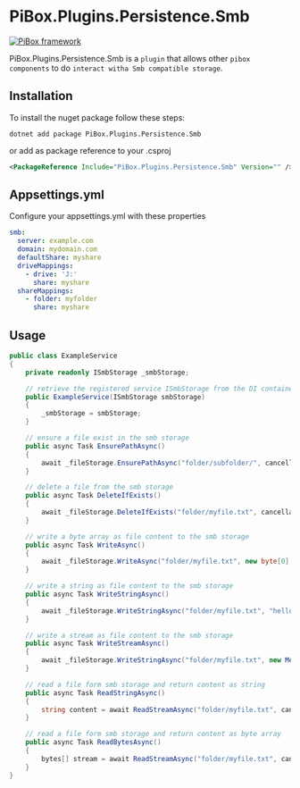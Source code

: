 # PiBox.Plugins.Persistence.Smb

[![PiBox framework](https://img.shields.io/badge/powered_by-PiBox-%23000?style=flat-square)](https://github.com/sia-digital/pibox/tree/main#readme)

PiBox.Plugins.Persistence.Smb is a `plugin` that allows other `pibox components` to do `interact witha Smb compatible storage`.

## Installation

To install the nuget package follow these steps:

```shell
dotnet add package PiBox.Plugins.Persistence.Smb
```
or add as package reference to your .csproj

```xml
<PackageReference Include="PiBox.Plugins.Persistence.Smb" Version="" />
```

## Appsettings.yml

Configure your appsettings.yml with these properties

```yaml
smb:
  server: example.com
  domain: mydomain.com
  defaultShare: myshare
  driveMappings:
    - drive: 'J:'
      share: myshare
  shareMappings:
    - folder: myfolder
      share: myshare
```

## Usage

```csharp
public class ExampleService
{
    private readonly ISmbStorage _smbStorage;

    // retrieve the registered service ISmbStorage from the DI container via depentency injection
    public ExampleService(ISmbStorage smbStorage)
    {
        _smbStorage = smbStorage;
    }

    // ensure a file exist in the smb storage
    public async Task EnsurePathAsync()
    {
        await _fileStorage.EnsurePathAsync("folder/subfolder/", cancellationToken);
    }

    // delete a file from the smb storage
    public async Task DeleteIfExists()
    {
        await _fileStorage.DeleteIfExists("folder/myfile.txt", cancellationToken);
    }

    // write a byte array as file content to the smb storage
    public async Task WriteAsync()
    {
        await _fileStorage.WriteAsync("folder/myfile.txt", new byte[0], cancellationToken);
    }

    // write a string as file content to the smb storage
    public async Task WriteStringAsync()
    {
        await _fileStorage.WriteStringAsync("folder/myfile.txt", "hello world", cancellationToken);
    }

    // write a stream as file content to the smb storage
    public async Task WriteStreamAsync()
    {
        await _fileStorage.WriteStringAsync("folder/myfile.txt", new MemoryStream(), cancellationToken);
    }

    // read a file form smb storage and return content as string
    public async Task ReadStringAsync()
    {
        string content = await ReadStreamAsync("folder/myfile.txt", cancellationToken);
    }

    // read a file form smb storage and return content as byte array
    public async Task ReadBytesAsync()
    {
        bytes[] stream = await ReadStreamAsync("folder/myfile.txt", cancellationToken);
    }
}
```
